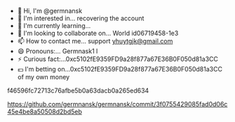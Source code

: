 - 👋 Hi, I'm @germnansk
- 👀 I'm interested in... recovering the account
- 🌱 I'm currently learning...
- 💞️ I'm looking to collaborate on... World id06719458-1e3
- 📫 How to contact me... support yhuytgjk@gmail.com 
- 😄 Pronouns:... Germnask1 l
- ⚡ Curious fact:...0xc5102fE9359FD9a28f877a67E36B0F050d81a3CC
- 💵 I'm betting on...0xc5102fE9359FD9a28f877a67E36B0F050d81a3CC of my own money

<!---
germnansk/germnansk is a ✨ special ✨ repository because its archive `README.md` (this file) appears in your GitHub profile.
You can click the preview link to see your changes.f46596fc72713c76afbe5b0a63dacb0a265ed634
--->f46596fc72713c76afbe5b0a63dacb0a265ed634
 https://github.com/germnansk/germnansk/commit/3f0755429085fad0d06c45e4be8a50508d2bd5eb